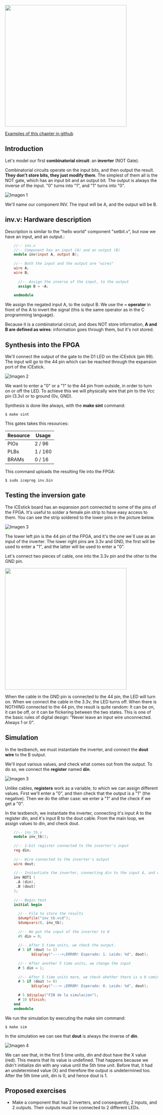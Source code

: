 <img src="https://raw.githubusercontent.com/Obijuan/open-fpga-verilog-tutorial/master/tutorial/ICESTICK/T03-inv/images/T03-inv-iCEstick-1.png" width="400" align="center">

[Examples of this chapter in github](https://github.com/Obijuan/open-fpga-verilog-tutorial/tree/master/tutorial/T03-inv)

## Introduction
Let's model our first **combinatorial circuit**: an **inverter** (NOT Gate). 

Combinatorial circuits operate on the input bits, and then output the result. **They don't store bits, they just modify them**. The simplest of them all is the NOT gate, which has an input bit and an output bit. The output is always the inverse of the input. "0" turns into "1", and "1" turns into "0".

![Imagen 1](https://raw.githubusercontent.com/Obijuan/open-fpga-verilog-tutorial/master/tutorial/ICESTICK/T03-inv/images/inv-1.png)

We'll name our component INV. The input will be A, and the output will be B.

## inv.v: Hardware description

Description is similar to the "hello world" component "setbit.v", but now we have an input, and an output.:
```verilog
    //-- inv.v
    //-- Component has an input (A) and an output (B)
    module inv(input A, output B);
    
    //-- Both the input and the output are "wires"
    wire A;
    wire B;
    
      //-- Assign the inverse of the input, to the output
      assign B = ~A;
    
    endmodule
```
We assign the negated input A, to the output B. We use the **~ operator** in front of the A to invert the signal (this is the same operator as in the C programming language).

Because it is a combinatorial circuit, and does NOT store information, **A and B are defined as wires**: information goes through them, but it's not stored. 

## Synthesis into the FPGA

We'll connect the output of the gate to the D1 LED on the iCEstick (pin 99). The input will go to the 44 pin which can be reached through the expansion port of the iCEstick.

![Imagen 2](https://raw.githubusercontent.com/Obijuan/open-fpga-verilog-tutorial/master/tutorial/ICESTICK/T03-inv/images/inv-2.png)

We want to enter a "0" or a "1" to the 44 pin from outside, in order to turn on or off the LED. To achieve this we will physically wire that pin to the Vcc pin (3.3v) or to ground (0v, GND).

Synthesis is done like always, with the **make sint** command:

    $ make sint

This gates takes this resources:

| Resource | Usage
|----------|-----------
|PIOs      | 2 / 96
|PLBs      | 1 / 160
|BRAMs     | 0 / 16

This command uploads the resulting file into the FPGA:

    $ sudo iceprog inv.bin

## Testing the inversion gate
The iCEstick board has an expansion port connected to some of the pins of the FPGA. It's useful to solder a female pin strip to have easy access to them. You can see the strip soldered to the lower pins in the picture below. 

![Imagen 3](https://raw.githubusercontent.com/Obijuan/open-fpga-verilog-tutorial/master/tutorial/ICESTICK/T03-inv/images/inv-4.png)

The lower left pin is the 44 pin of the FPGA, and it's the one we´ll use as an input of the inverter. The lower right pins are 3.3v and GND, the first will be used to enter a "1", and the latter will be used to enter a "0".

Let's connect two pieces of cable, one into the 3.3v pin and the other to the GND pin.

<img src="https://raw.githubusercontent.com/Obijuan/open-fpga-verilog-tutorial/master/tutorial/ICESTICK/T03-inv/images/T03-inv-iCEstick-3.png" width="400" align="center">

When the cable in the GND pin is connected to the 44 pin, the LED will turn on. When we connect the cable in the 3.3v, the LED turns off. When there is NOTHING connected to the 44 pin, the result is quite random: It can be on, it can be off, or it can be flickering between the two states. This is one of the basic rules of digital design: "Never leave an input wire unconnected. Always 1 or 0".


## Simulation
In the testbench, we must instantiate the inverter, and connect the **dout wire** to the B output.

We'll input various values, and check what comes out from the output. To do so, we connect the **register** named **din**.

![Imagen 3](https://raw.githubusercontent.com/Obijuan/open-fpga-verilog-tutorial/master/tutorial/ICESTICK/T03-inv/images/inv-3.png)

Unlike cables, **registers** work as a variable, to which we can assign different values. First we'll enter a "0", and then check that the output is a "1" (the negative). Then we do the other case: we enter a "1" and the check if we get a "0".

In the testbench, we instantiate the inverter, connecting it's input A to the register din, and it's input B to the dout cable. From the main loop, we assign values to din, and check dout.
```verilog
    //-- inv_tb.v
    module inv_tb();
    
    //-- 1-bit register connected to the inverter's input
    reg din;
    
    //-- Wire connected to the inverter's output
    wire dout;
    
    //-- Instantiate the inverter, connecting din to the input A, and dout to the output B
    inv NOT1 (
     .A (din),
     .B (dout)
    );
    
    //-- Begin test
    initial begin
    
      //-- File to store the results
      $dumpfile("inv_tb.vcd");
      $dumpvars(0, inv_tb);
    
      //-- We put the input of the inverter to 0
      #5 din = 0;
    
      //-- After 5 time units, we check the output.
      # 5 if (dout != 1)
            $display("---->¡ERROR! Esperado: 1. Leido: %d", dout);
    
      //-- After another 5 time units, we change the input
      # 5 din = 1;
     
      //-- After 5 time units more, we check whether there is a 0 coming out the output
      # 5 if (dout != 0)
            $display("---> ¡ERROR! Esperado: 0. Leido: %d", dout);
    
      # 5 $display("FIN de la simulacion");
      # 10 $finish;
    end
    endmodule
```
We run the simulation by executing the make sim command:

    $ make sim

In the simulation we can see that **dout** is always the inverse of **din**.

![Imagen 4](https://raw.githubusercontent.com/Obijuan/open-fpga-verilog-tutorial/master/tutorial/ICESTICK/T03-inv/images/inv-5.png)

We can see that, in the first 5 time units, din and dout have the X value (red). This means that its value is undefined. That happens because we didn't initialize din with any value until the 5th time unit. Before that, it had an undetermined value (X) and therefore the output is undetermined too. After the 5th time unit, din is 0, and hence dout is 1. 

## Proposed exercises
* Make a component that has 2 inverters, and consequently, 2 inputs, and 2 outputs. Their outputs must be connected to 2 different LEDs.



